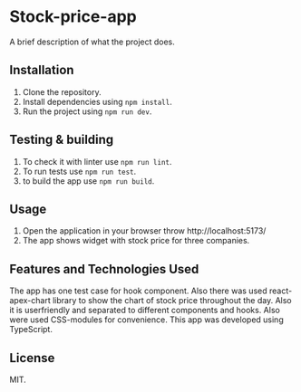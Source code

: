 # Stock-price-app

A brief description of what the project does.

## Installation

1. Clone the repository.
2. Install dependencies using `npm install`.
3. Run the project using `npm run dev`.

## Testing & building

1. To check it with linter use `npm run lint`.
2. To run tests use `npm run test`.
3. to build the app use `npm run build`.

## Usage

1. Open the application in your browser throw http://localhost:5173/
2. The app shows widget with stock price for three companies.

## Features and Technologies Used

The app has one test case for hook component. Also there was used react-apex-chart library to show the chart of stock price throughout the day. Also it is userfriendly and separated to different components and hooks. Also were used CSS-modules for convenience. This app was developed using TypeScript.

## License

MIT.

